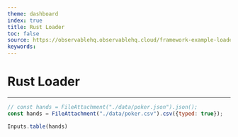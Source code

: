 ```yaml
---
theme: dashboard
index: true
title: Rust Loader
toc: false
source: https://observablehq.observablehq.cloud/framework-example-loader-rust-to-json/
keywords: 
---
```


# Rust Loader

<div class="datetime-container">
  <div id="datetime"></div>
</div>

---

```js 
// const hands = FileAttachment("./data/poker.json").json();
const hands = FileAttachment("./data/poker.csv").csv({typed: true});
```

```js
Inputs.table(hands)
```